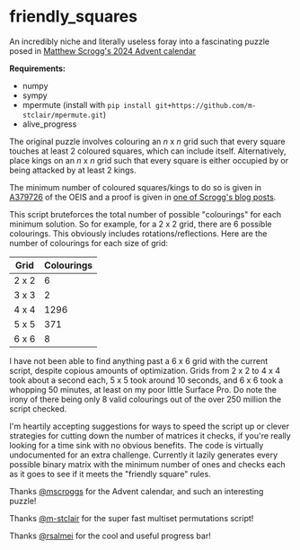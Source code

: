 # friendly_squares

An incredibly niche and literally useless foray into a fascinating puzzle posed in [Matthew Scrogg's 2024 Advent calendar](https://www.mscroggs.co.uk/puzzles/advent2024)

**Requirements:**
- numpy
- sympy
- mpermute (install with `pip install git+https://github.com/m-stclair/mpermute.git`)
- alive_progress

The original puzzle involves colouring an *n* x *n* grid such that every square touches at least 2 coloured squares, which can include itself. Alternatively, place kings on an *n* x *n* grid such that every square is either occupied by or being attacked by at least 2 kings.

The minimum number of coloured squares/kings to do so is given in [A379726](https://oeis.org/A379726) of the OEIS and a proof is given in [one of Scrogg's blog posts](https://www.mscroggs.co.uk/blog/114).

This script bruteforces the total number of possible "colourings" for each minimum solution. So for example, for a 2 x 2 grid, there are 6 possible colourings. This obviously includes rotations/reflections. Here are the number of colourings for each size of grid:

| Grid     | Colourings |
| -------- | ---------- |
| 2 x 2    | 6          |
| 3 x 3    | 2          |
| 4 x 4    | 1296       |
| 5 x 5    | 371        |
| 6 x 6    | 8          |

I have not been able to find anything past a 6 x 6 grid with the current script, despite copious amounts of optimization. Grids from 2 x 2 to 4 x 4 took about a second each, 5 x 5 took around 10 seconds, and 6 x 6 took a whopping 50 minutes, at least on my poor little Surface Pro. Do note the irony of there being only 8 valid colourings out of the over 250 million the script checked.

I'm heartily accepting suggestions for ways to speed the script up or clever strategies for cutting down the number of matrices it checks, if you're really looking for a time sink with no obvious benefits. The code is virtually undocumented for an extra challenge. Currently it lazily generates every possible binary matrix with the minimum number of ones and checks each as it goes to see if it meets the "friendly square" rules.

Thanks [@mscroggs](https://github.com/mscroggs) for the Advent calendar, and such an interesting puzzle!

Thanks [@m-stclair](https://github.com/m-stclair) for the super fast multiset permutations script!

Thanks [@rsalmei](https://github.com/rsalmei) for the cool and useful progress bar!

